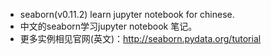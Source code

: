 * seaborn(v0.11.2) learn jupyter notebook for chinese.
* 中文的seaborn学习jupyter notebook 笔记。
* 更多实例相见官网(英文)：http://seaborn.pydata.org/tutorial
